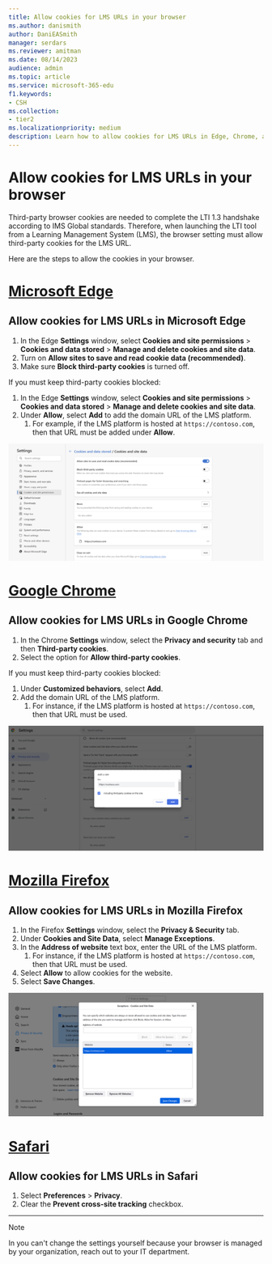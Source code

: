 ```yaml
---
title: Allow cookies for LMS URLs in your browser
ms.author: danismith
author: DaniEASmith
manager: serdars
ms.reviewer: amitman 
ms.date: 08/14/2023
audience: admin
ms.topic: article
ms.service: microsoft-365-edu
f1.keywords:
- CSH
ms.collection: 
- tier2
ms.localizationpriority: medium
description: Learn how to allow cookies for LMS URLs in Edge, Chrome, and Firefox, and Safari browsers.
---
```


# Allow cookies for LMS URLs in your browser

Third-party browser cookies are needed to complete the LTI 1.3 handshake according to IMS Global standards. Therefore, when launching the LTI tool from a Learning Management System (LMS), the browser setting must allow third-party cookies for the LMS URL.

Here are the steps to allow the cookies in your browser.

# [Microsoft Edge](#tab/edge)

## Allow cookies for LMS URLs in Microsoft Edge

1. In the Edge **Settings** window, select **Cookies and site permissions** > **Cookies and data stored** > **Manage and delete cookies and site data**.
1. Turn on **Allow sites to save and read cookie data (recommended)**.
1. Make sure **Block third-party cookies** is turned off.

If you must keep third-party cookies blocked:

1. In the Edge **Settings** window, select **Cookies and site permissions** > **Cookies and data stored** > **Manage and delete cookies and site data**.
1. Under **Allow**, select **Add** to add the domain URL of the LMS platform.
   1. For example, if the LMS platform is hosted at `https://contoso.com`, then that URL must be added under **Allow**.

![Screenshot of Microsoft Edge cookie settings page](media/edge-cookies.png)

# [Google Chrome](#tab/chrome)

## Allow cookies for LMS URLs in Google Chrome

1. In the Chrome **Settings** window, select the **Privacy and security** tab and then **Third-party cookies**.
1. Select the option for **Allow third-party cookies**.

If you must keep third-party cookies blocked:

1. Under **Customized behaviors**, select **Add**.
1. Add the domain URL of the LMS platform.
   1. For instance, if the LMS platform is hosted at `https://contoso.com`, then that URL must be used.

![Screenshot of Google Chrome cookie settings page](media/chrome-cookies.png)

# [Mozilla Firefox](#tab/firefox)

## Allow cookies for LMS URLs in Mozilla Firefox

1. In the Firefox **Settings** window, select the **Privacy & Security** tab.
1. Under **Cookies and Site Data**, select **Manage Exceptions**.
1. In the **Address of website** text box, enter the URL of the LMS platform.
   1. For instance, if the LMS platform is hosted at `https://contoso.com`, then that URL must be used.
1. Select **Allow** to allow cookies for the website.
1. Select **Save Changes**.

![Screenshot of Mozilla Firefox cookie settings page](media/firefox-cookies.png)

# [Safari](#tab/safari)

## Allow cookies for LMS URLs in Safari

1. Select **Preferences** > **Privacy**.
1. Clear the **Prevent cross-site tracking** checkbox.

---

> [!NOTE]
> In you can't change the settings yourself because your browser is managed by your organization, reach out to your IT department.
